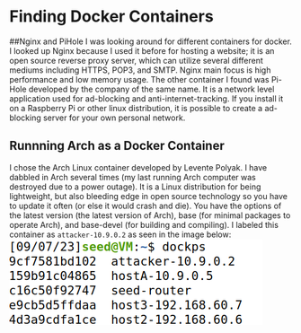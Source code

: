 # Finding Docker Containers
##Nginx and PiHole
I was looking around for different containers for docker. I looked up Nginx because I used it before for hosting a website; it is an open source reverse proxy server, which can utilize several different mediums including HTTPS, POP3, and SMTP. Nginx main focus is high performance and low memory usage. The other container I found was Pi-Hole developed by the company of the same name. It is a network level application used for ad-blocking and anti-internet-tracking. If you install it on a Raspberry Pi or other linux distribution, it is possible to create a ad-blocking server for your own personal network.

## Runnning Arch as a Docker Container
I chose the Arch Linux container developed by Levente Polyak. I have dabbled in Arch several times (my last running Arch computer was destroyed due to a power outage). It is a Linux distribution for being lightweight, but also bleeding edge in open source technology so you have to update it often (or else it would crash and die). You have the options of the latest version (the latest version of Arch), base (for minimal packages to operate Arch), and base-devel (for building and compiling). I labeled this container as `attacker-10.9.0.2` as seen in the image below:
![alt-text](https://github.com/toethan777/To-CNS-Lab-2023/blob/main/HW2/Success.png)

